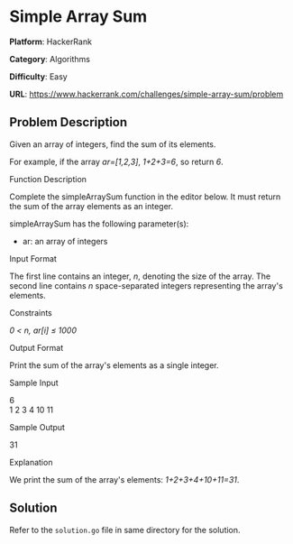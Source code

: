 # Simple Array Sum

**Platform**: HackerRank

**Category**: Algorithms

**Difficulty**: Easy

**URL**: https://www.hackerrank.com/challenges/simple-array-sum/problem

## Problem Description

Given an array of integers, find the sum of its elements.

For example, if the array *ar=[1,2,3]*, *1+2+3=6*, so return *6*.

Function Description

Complete the simpleArraySum function in the editor below. It must return the sum of the array elements as an integer.

simpleArraySum has the following parameter(s):

* ar: an array of integers

Input Format

The first line contains an integer, *n*, denoting the size of the array.
The second line contains *n* space-separated integers representing the array's elements.

Constraints

*0 < n, ar[i] &le; 1000*

Output Format

Print the sum of the array's elements as a single integer.

Sample Input

6  
1 2 3 4 10 11  

Sample Output

31  

Explanation

We print the sum of the array's elements: *1+2+3+4+10+11=31*.

## Solution

Refer to the `solution.go` file in same directory for the solution.